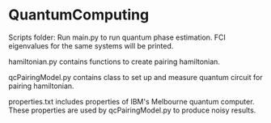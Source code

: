 # QuantumComputing

Scripts folder:
Run main.py to run quantum phase estimation. FCI eigenvalues for the same systems will be printed.

hamiltonian.py contains functions to create pairing hamiltonian.

qcPairingModel.py contains class to set up and measure quantum circuit for pairing hamiltonian.

properties.txt includes properties of IBM's Melbourne quantum computer. These properties are used by qcPairingModel.py to produce noisy results.
